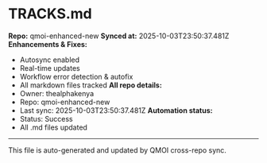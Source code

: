 # TRACKS.md

**Repo:** qmoi-enhanced-new
**Synced at:** 2025-10-03T23:50:37.481Z
**Enhancements & Fixes:**
- Autosync enabled
- Real-time updates
- Workflow error detection & autofix
- All markdown files tracked
**All repo details:**
- Owner: thealphakenya
- Repo: qmoi-enhanced-new
- Last sync: 2025-10-03T23:50:37.481Z
**Automation status:**
- Status: Success
- All .md files updated
---
This file is auto-generated and updated by QMOI cross-repo sync.
